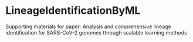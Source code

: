 # LineageIdentificationByML
Supporting materials for paper: Analysis and comprehensive lineage identification for SARS-CoV-2 genomes through scalable learning methods
